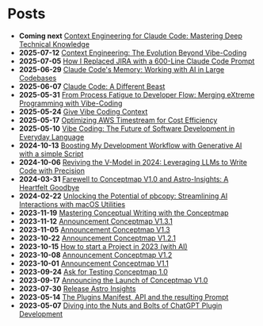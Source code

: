 # Posts
* **Coming next** [Context Engineering for Claude Code: Mastering Deep Technical Knowledge](posts/deep-context-engineering/deep-context-engineering.md)
* **2025-07-12** [Context Engineering: The Evolution Beyond Vibe-Coding](posts/context-engineering/context-engineering.md)
* **2025-07-05** [How I Replaced JIRA with a 600-Line Claude Code Prompt](posts/how-i-replaced-jira-with-claude-code/how-i-replaced-jira-with-claude-code.md)
* **2025-06-29** [Claude Code's Memory: Working with AI in Large Codebases](posts/managing-claudecode-memory/managing-claudecode-memory.md)
* **2025-06-07** [Claude Code: A Different Beast](posts/claude-code-a-different-beast/claude-code-a-different-beast.md)
* **2025-05-31** [From Process Fatigue to Developer Flow: Merging eXtreme Programming with Vibe-Coding](posts/vibe-coding-and-xp/vibe-coding-and-xp.md)
* **2025-05-24** [Give Vibe Coding Context](posts/give-vibecoding-context/give-vibecoding-context.md)
* **2025-05-17** [Optimizing AWS Timestream for Cost Efficiency](posts/optimize_timestream/optimize_timestream.md)
* **2025-05-10** [Vibe Coding: The Future of Software Development in Everyday Language](posts/vibe-coding/vibe-coding.md)
* **2024-10-13** [Boosting My Development Workflow with Generative AI with a simple Script](posts/shell-promptor/shell-promptor.md)
* **2024-10-06** [Reviving the V-Model in 2024: Leveraging LLMs to Write Code with Precision](posts/v-model/v-model.md)
* **2024-03-31** [Farewell to Conceptmap V1.0 and Astro-Insights: A Heartfelt Goodbye](posts/discontinue-chatgpt-plugin-dev.md)
* **2024-02-22** [Unlocking the Potential of pbcopy: Streamlining AI Interactions with macOS Utilities](posts/pbcopy/pbcopy.md)
* **2023-11-19** [Mastering Conceptual Writing with the Conceptmap](posts/mastering_conceptual_writing.md)
* **2023-11-12** [Announcement Conceptmap V1.3.1](posts/announce_V1.3.1/announce_V1.3.1.md)
* **2023-11-05** [Announcement Conceptmap V1.3](posts/announce_V1.3.md)
* **2023-10-22** [Announcement Conceptmap V1.2.1](posts/announce_V1.2.1.md)
* **2023-10-15** [How to start a Project in 2023 (with AI)](posts/starting_a_project_in_2023/starting_a_project_in_2023.md)
* **2023-10-08** [Announcement Conceptmap V1.2](posts/announce_V1.2/announce_V1.2.md)
* **2023-10-01** [Announcement Conceptmap V1.1](posts/announce_V1.1.md)
* **2023-09-24** [Ask for Testing Conceptmap 1.0](posts/ask_for_testing.md)
* **2023-09-17** [Announcing the Launch of Conceptmap V1.0](posts/release_of_conceptmap_V10.md)
* **2023-07-30** [Release Astro Insights](posts/release_of_astro-insights.md)
* **2023-05-14** [The Plugins Manifest, API and the resulting Prompt](posts/the_plugin_manifest.md)
* **2023-05-07** [Diving into the Nuts and Bolts of ChatGPT Plugin Development](posts/creating_a_chatgpt_plugin.md)

